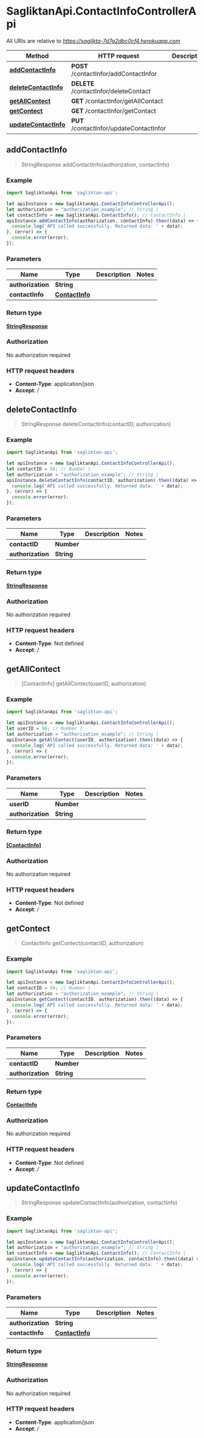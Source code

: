 # SagliktanApi.ContactInfoControllerApi

All URIs are relative to *https://saglikta-7d7a2dbc0cf4.herokuapp.com*

Method | HTTP request | Description
------------- | ------------- | -------------
[**addContactInfo**](ContactInfoControllerApi.md#addContactInfo) | **POST** /contactInfor/addContactInfor | 
[**deleteContactInfo**](ContactInfoControllerApi.md#deleteContactInfo) | **DELETE** /contactInfor/deleteContact | 
[**getAllContect**](ContactInfoControllerApi.md#getAllContect) | **GET** /contactInfor/getAllContact | 
[**getContect**](ContactInfoControllerApi.md#getContect) | **GET** /contactInfor/getContact | 
[**updateContactInfo**](ContactInfoControllerApi.md#updateContactInfo) | **PUT** /contactInfor/updateContactInfor | 



## addContactInfo

> StringResponse addContactInfo(authorization, contactInfo)



### Example

```javascript
import SagliktanApi from 'sagliktan-api';

let apiInstance = new SagliktanApi.ContactInfoControllerApi();
let authorization = "authorization_example"; // String | 
let contactInfo = new SagliktanApi.ContactInfo(); // ContactInfo | 
apiInstance.addContactInfo(authorization, contactInfo).then((data) => {
  console.log('API called successfully. Returned data: ' + data);
}, (error) => {
  console.error(error);
});

```

### Parameters


Name | Type | Description  | Notes
------------- | ------------- | ------------- | -------------
 **authorization** | **String**|  | 
 **contactInfo** | [**ContactInfo**](ContactInfo.md)|  | 

### Return type

[**StringResponse**](StringResponse.md)

### Authorization

No authorization required

### HTTP request headers

- **Content-Type**: application/json
- **Accept**: */*


## deleteContactInfo

> StringResponse deleteContactInfo(contactID, authorization)



### Example

```javascript
import SagliktanApi from 'sagliktan-api';

let apiInstance = new SagliktanApi.ContactInfoControllerApi();
let contactID = 56; // Number | 
let authorization = "authorization_example"; // String | 
apiInstance.deleteContactInfo(contactID, authorization).then((data) => {
  console.log('API called successfully. Returned data: ' + data);
}, (error) => {
  console.error(error);
});

```

### Parameters


Name | Type | Description  | Notes
------------- | ------------- | ------------- | -------------
 **contactID** | **Number**|  | 
 **authorization** | **String**|  | 

### Return type

[**StringResponse**](StringResponse.md)

### Authorization

No authorization required

### HTTP request headers

- **Content-Type**: Not defined
- **Accept**: */*


## getAllContect

> [ContactInfo] getAllContect(userID, authorization)



### Example

```javascript
import SagliktanApi from 'sagliktan-api';

let apiInstance = new SagliktanApi.ContactInfoControllerApi();
let userID = 56; // Number | 
let authorization = "authorization_example"; // String | 
apiInstance.getAllContect(userID, authorization).then((data) => {
  console.log('API called successfully. Returned data: ' + data);
}, (error) => {
  console.error(error);
});

```

### Parameters


Name | Type | Description  | Notes
------------- | ------------- | ------------- | -------------
 **userID** | **Number**|  | 
 **authorization** | **String**|  | 

### Return type

[**[ContactInfo]**](ContactInfo.md)

### Authorization

No authorization required

### HTTP request headers

- **Content-Type**: Not defined
- **Accept**: */*


## getContect

> ContactInfo getContect(contactID, authorization)



### Example

```javascript
import SagliktanApi from 'sagliktan-api';

let apiInstance = new SagliktanApi.ContactInfoControllerApi();
let contactID = 56; // Number | 
let authorization = "authorization_example"; // String | 
apiInstance.getContect(contactID, authorization).then((data) => {
  console.log('API called successfully. Returned data: ' + data);
}, (error) => {
  console.error(error);
});

```

### Parameters


Name | Type | Description  | Notes
------------- | ------------- | ------------- | -------------
 **contactID** | **Number**|  | 
 **authorization** | **String**|  | 

### Return type

[**ContactInfo**](ContactInfo.md)

### Authorization

No authorization required

### HTTP request headers

- **Content-Type**: Not defined
- **Accept**: */*


## updateContactInfo

> StringResponse updateContactInfo(authorization, contactInfo)



### Example

```javascript
import SagliktanApi from 'sagliktan-api';

let apiInstance = new SagliktanApi.ContactInfoControllerApi();
let authorization = "authorization_example"; // String | 
let contactInfo = new SagliktanApi.ContactInfo(); // ContactInfo | 
apiInstance.updateContactInfo(authorization, contactInfo).then((data) => {
  console.log('API called successfully. Returned data: ' + data);
}, (error) => {
  console.error(error);
});

```

### Parameters


Name | Type | Description  | Notes
------------- | ------------- | ------------- | -------------
 **authorization** | **String**|  | 
 **contactInfo** | [**ContactInfo**](ContactInfo.md)|  | 

### Return type

[**StringResponse**](StringResponse.md)

### Authorization

No authorization required

### HTTP request headers

- **Content-Type**: application/json
- **Accept**: */*

